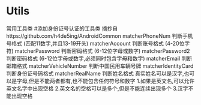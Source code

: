 # Utils
常用工具类
#添加身份证号认证的工具类   摘抄自https://github.com/h4de5ing/AndroidCommon
    matcherPhoneNum 判断手机号格式 (匹配11数字,并且13-19开头)
    matcherAccount 判断账号格式 (4-20位字符)
    matcherPassword 判断密码格式 (6-12位字母或数字)
    matcherPassword2 判断密码格式 (6-12位字母或数字,必须同时包含字母和数字)
    matcherEmail 判断邮箱格式
    matcherVehicleNumber 判断中国民用车辆号牌
    matcherIdentityCard 判断身份证号码格式
    matcherRealName 判断姓名格式
        真实姓名可以是汉字,也可以是字母,但是不能两者都有,也不能包含任何符号和数字
         1.如果是英文名,可以允许英文名字中出现空格
         2.英文名的空格可以是多个,但是不能连续出现多个
         3.汉字不能出现空格
